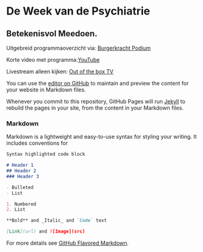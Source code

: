 # De Week van de Psychiatrie
## Betekenisvol Meedoen.
Uitgebreid programmaoverzicht via: [Burgerkracht Podium](https://www.burgerkrachtlimburg.nl/podium/betekenisvol-meedoen-week-van-de-psychiatrie-2021/)

Korte video met programma:[YouTube](https://youtu.be/rw21Jj0XGzE)

Livestream alleen kijken: [Out of the box TV](https://outoftheboxtv.nl/)


You can use the [editor on GitHub](https://github.com/rinie/rinie.github.io/edit/main/README.md) to maintain and preview the content for your website in Markdown files.

Whenever you commit to this repository, GitHub Pages will run [Jekyll](https://jekyllrb.com/) to rebuild the pages in your site, from the content in your Markdown files.

### Markdown

Markdown is a lightweight and easy-to-use syntax for styling your writing. It includes conventions for

```markdown
Syntax highlighted code block

# Header 1
## Header 2
### Header 3

- Bulleted
- List

1. Numbered
2. List

**Bold** and _Italic_ and `Code` text

[Link](url) and ![Image](src)
```

For more details see [GitHub Flavored Markdown](https://guides.github.com/features/mastering-markdown/).


